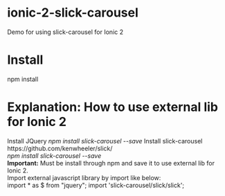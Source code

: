 # ionic-2-slick-carousel
Demo for using slick-carousel for Ionic 2

<h1>Install</h1>  
npm install
<h1>Explanation: How to use external lib for Ionic 2</h1>
Install JQuery
<em>npm install slick-carousel --save</em>
Install slick-carousel https://github.com/kenwheeler/slick/
<br>
<em>npm install slick-carousel --save</em>
<br>
<b>Important:</b> Must be install through npm and save it to use external lib for Ionic 2.
<br>
Import external javascript library by import like below:
<br>
import * as $ from "jquery";
import 'slick-carousel/slick/slick';


